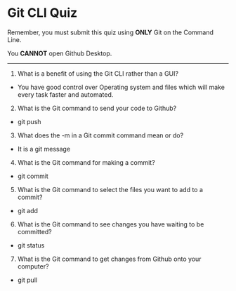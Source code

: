 # Git CLI Quiz

Remember, you must submit this quiz using **ONLY** Git on the Command Line.

You **CANNOT** open Github Desktop.

---

1. What is a benefit of using the Git CLI rather than a GUI?

<!-- Write your answer here -->

- You have good control over Operating system and files which will make every task faster and automated.

2. What is the Git command to send your code to Github?

<!-- Write your answer here -->


- git push

3. What does the -m in a Git commit command mean or do?


<!-- Write your answer here -->

- It is a git message

4. What is the Git command for making a commit?

<!-- Write your answer here -->

- git commit

5. What is the Git command to select the files you want to add to a commit?

<!-- Write your answer here -->

- git add <filename>

6. What is the Git command to see changes you have waiting to be committed?

<!-- Write your answer here -->

- git status

7. What is the Git command to get changes from Github onto your computer?

<!-- Write your answer here -->

- git pull
